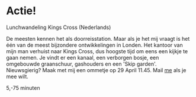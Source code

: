# Actie!

<span class="lead">Lunchwandeling Kings Cross (Nederlands)</span>

De meesten kennen het als doorreisstation. Maar als je het mij vraagt is het 
één van de meest bijzondere ontwikkelingen in Londen. Het kantoor van mijn man 
verhuist naar Kings Cross, dus hoogste tijd om eens een kijkje te gaan nemen. 
Je vindt er een kanaal, een verborgen bosje, een omgebouwde graanschuur, 
gashouders en een 'Skip garden'. Nieuwsgierig? Maak met mij een ommetje 
op 29 April 11.45. 
Mail [me](mailto:ans@nlgids.london) als je mee wilt.


<span class="price">5,-</span><span class="duration">75 minuten</span>
